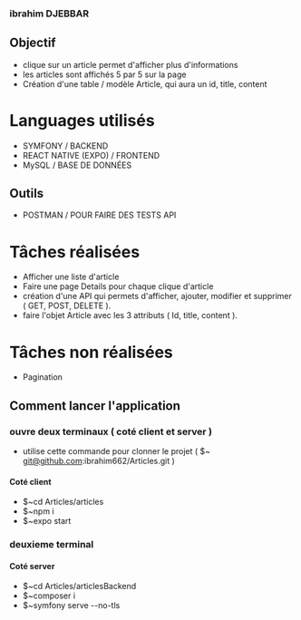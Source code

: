 ### ibrahim DJEBBAR


## Objectif
+ clique sur un article permet d'afficher plus d'informations
+ les articles sont affichés 5 par 5 sur la page
+ Création d'une table / modèle Article, qui aura un id, title, content 

# Languages utilisés

+ SYMFONY / BACKEND
+ REACT NATIVE (EXPO) / FRONTEND
+ MySQL / BASE DE DONNÉES
## Outils
+ POSTMAN / POUR FAIRE DES TESTS API

# Tâches réalisées
+ Afficher une liste d'article
+ Faire une page Details pour chaque clique d'article
+ création d'une API qui permets d'afficher, ajouter, modifier et supprimer ( GET, POST, DELETE ).
+ faire l'objet Article avec les 3 attributs ( Id, title, content ).

# Tâches non réalisées
+ Pagination

## Comment lancer l'application 
### ouvre deux terminaux ( coté client et server )
+ utilise cette commande pour clonner le projet ( $~ git@github.com:ibrahim662/Articles.git ) 

#### Coté client

+ $~cd Articles/articles
+ $~npm i
+ $~expo start

### deuxieme terminal 
#### Coté server
+ $~cd Articles/articlesBackend
+ $~composer i
+ $~symfony serve --no-tls

